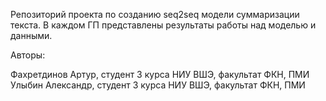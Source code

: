 Репозиторий проекта по созданию seq2seq модели суммаризации текста. В каждом ГП представлены результаты работы над моделью и данными.

Авторы:

Фахретдинов Артур, студент 3 курса НИУ ВШЭ, факультат ФКН, ПМИ
Улыбин Александр, студент 3 курса НИУ ВШЭ, факультат ФКН, ПМИ